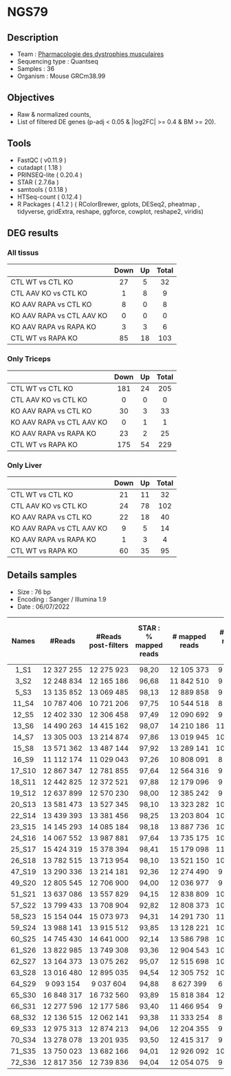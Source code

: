 # NGS79

## Description

- Team : [Pharmacologie des dystrophies musculaires](https://www.istem.eu/randd/pharmacologie-des-dystrophies-musculaires/) 
- Sequencing type : Quantseq
- Samples : 36
- Organism : Mouse GRCm38.99

## Objectives  

- Raw & normalized counts, 
- List of filtered DE genes (p-adj < 0.05 & |log2FC| >= 0.4 & BM >= 20). 

## Tools 

- FastQC ( v0.11.9 ) 
- cutadapt ( 1.18 ) 
- PRINSEQ-lite ( 0.20.4 ) 
- STAR ( 2.7.6a ) 
- samtools ( 0.1.18 )  
- HTSeq-count ( 0.12.4 ) 
- R Packages ( 4.1.2 ) 
( RColorBrewer, gplots, DESeq2, pheatmap , tidyverse, gridExtra, reshape, ggforce, cowplot, reshape2, viridis)

## DEG results 

### All tissus

|  | Down  | Up | Total |
| :------------------------- | :----:  | :----: | :----: |
| CTL WT vs CTL KO | 27 | 5 | 32 |
| CTL AAV KO vs CTL KO | 1 | 8 | 9 |
| KO AAV RAPA vs CTL KO | 8 | 0 | 8 |
| KO AAV RAPA vs CTL AAV KO | 0 | 0 | 0 |
| KO AAV RAPA vs RAPA KO | 3 | 3 | 6 |
| CTL WT vs RAPA KO | 85 | 18 | 103 |

### Only Triceps 

|  | Down  | Up | Total |
| :------------------------- | :----:  | :----: | :----: |
| CTL WT vs CTL KO | 181 | 24 | 205 |
| CTL AAV KO vs CTL KO | 0 | 0 | 0 |
| KO AAV RAPA vs CTL KO | 30 | 3 | 33 |
| KO AAV RAPA vs CTL AAV KO | 0 | 1 | 1 |
| KO AAV RAPA vs RAPA KO | 23 | 2 | 25 |
| CTL WT vs RAPA KO | 175 | 54 | 229 |

### Only Liver 

|  | Down  | Up | Total |
| :------------------------- | :----:  | :----: | :----: |
| CTL WT vs CTL KO | 21 | 11 | 32 |
| CTL AAV KO vs CTL KO | 24 | 78 | 102 |
| KO AAV RAPA vs CTL KO | 22 | 18 | 40 |
| KO AAV RAPA vs CTL AAV KO | 9 | 5 | 14 |
| KO AAV RAPA vs RAPA KO | 1 | 3 | 4 |
| CTL WT vs RAPA KO | 60 | 35 | 95 |


## Details samples 

- Size : 76 bp  
- Encoding : Sanger / Illumina 1.9 
- Date : 06/07/2022 

| Names | #Reads  | #Reads post-filters | STAR : % mapped reads  | # mapped reads | # Filtered mapped reads | STAR : % Filtered mapped reads |
| :----: | :--------:  | :--------: | :----:  | :--------: | :--------: | :----: |
| 1_S1 | 12 327 255 | 12 275 923 | 98,20 | 12 105 373 | 9 098 096 | 73,80 |
| 3_S2 | 12 248 834 | 12 165 186 | 96,68 | 11 842 510 | 9 145 699 | 74,67 |
| 5_S3 | 13 135 852 | 13 069 485 | 98,13 | 12 889 858 | 9 870 398 | 75,14 |
| 11_S4 | 10 787 406 | 10 721 206 | 97,75 | 10 544 518 | 8 207 843 | 76,09 |
| 12_S5 | 12 402 330 | 12 306 458 | 97,49 | 12 090 692 | 9 672 122 | 77,99 |
| 13_S6 | 14 490 263 | 14 415 162 | 98,07 | 14 210 186 | 11 231 611 | 77,51 |
| 14_S7 | 13 305 003 | 13 214 874 | 97,86 | 13 019 945 | 10 310 793 | 77,50 |
| 15_S8 | 13 571 362 | 13 487 144 | 97,92 | 13 289 141 | 10 437 726 | 76,91 |
| 16_S9 | 11 112 174 | 11 029 043 | 97,26 | 10 808 091 | 8 837 076 | 79,53 |
| 17_S10 | 12 867 347 | 12 781 855 | 97,64 | 12 564 316 | 9 940 610 | 77,25 |
| 18_S11 | 12 442 825 | 12 372 521 | 97,88 | 12 179 096 | 9 348 520 | 75,13 |
| 19_S12 | 12 637 899 | 12 570 230 | 98,00 | 12 385 242 | 9 476 576 | 74,99 |
| 20_S13 | 13 581 473 | 13 527 345 | 98,10 | 13 323 282 | 10 265 135 | 75,58 |
| 22_S14 | 13 439 393 | 13 381 456 | 98,25 | 13 203 804 | 10 135 109 | 75,41 |
| 23_S15 | 14 145 293 | 14 085 184 | 98,18 | 13 887 736 | 10 620 687 | 75,08 |
| 24_S16 | 14 067 552 | 13 987 881 | 97,64 | 13 735 175 | 10 386 196 | 73,83 |
| 25_S17 | 15 424 319 | 15 378 394 | 98,41 | 15 179 098 | 11 360 048 | 73,65 |
| 26_S18 | 13 782 515 | 13 713 954 | 98,10 | 13 521 150 | 10 338 003 | 75,01 |
| 47_S19 | 13 290 336 | 13 214 181 | 92,36 | 12 274 490 | 9 454 155 | 71,14 |
| 49_S20 | 12 805 545 | 12 706 900 | 94,00 | 12 036 977 | 9 532 876 | 74,44 |
| 51_S21 | 13 637 086 | 13 557 829 | 94,15 | 12 838 809 | 10 137 978 | 74,34 |
| 57_S22 | 13 799 433 | 13 708 904 | 92,82 | 12 808 373 | 10 056 585 | 72,88 |
| 58_S23 | 15 154 044 | 15 073 973 | 94,31 | 14 291 730 | 11 563 832 | 76,31 |
| 59_S24 | 13 988 141 | 13 915 512 | 93,85 | 13 128 221 | 10 566 973 | 75,54 |
| 60_S25 | 14 745 430 | 14 641 000 | 92,14 | 13 586 798 | 10 618 643 | 72,01 |
| 61_S26 | 13 822 985 | 13 749 308 | 93,36 | 12 904 543 | 10 282 872 | 74,39 |
| 62_S27 | 13 164 373 | 13 075 262 | 95,07 | 12 515 698 | 10 105 064 | 76,76 |
| 63_S28 | 13 016 480 | 12 895 035 | 94,54 | 12 305 752 | 10 208 008 | 78,42 |
| 64_S29 | 9 093 154 | 9 037 604 | 94,88 | 8 627 399 | 6 862 664 | 75,47 |
| 65_S30 | 16 848 317 | 16 732 560 | 93,89 | 15 818 384 | 12 520 297 | 74,31 |
| 66_S31 | 12 277 596 | 12 177 586 | 93,40 | 11 466 954 | 9 130 006 | 74,36 |
| 68_S32 | 12 136 515 | 12 062 141 | 93,38 | 11 333 254 | 8 949 317 | 73,74 |
| 69_S33 | 12 975 313 | 12 874 213 | 94,06 | 12 204 355 | 9 712 270 | 74,85 |
| 70_S34 | 13 278 078 | 13 201 935 | 93,50 | 12 415 317 | 9 711 055 | 73,14 |
| 71_S35 | 13 750 023 | 13 682 166 | 94,01 | 12 926 092 | 10 300 846 | 74,92 |
| 72_S36 | 12 817 356 | 12 739 836 | 94,04 | 12 054 075 | 9 621 997 | 75,07 |
